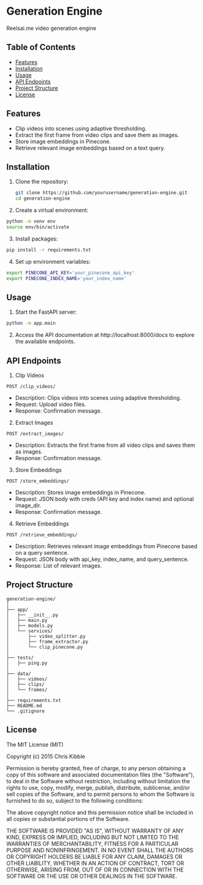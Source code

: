 # Generation Engine

Reelsai.me video generation engine

## Table of Contents

- [Features](#features)
- [Installation](#installation)
- [Usage](#usage)
- [API Endpoints](#api-endpoints)
- [Project Structure](#project-structure)
- [License](#license)

## Features

- Clip videos into scenes using adaptive thresholding.
- Extract the first frame from video clips and save them as images.
- Store image embeddings in Pinecone.
- Retrieve relevant image embeddings based on a text query.

## Installation

1. Clone the repository:

   ```bash
   git clone https://github.com/yourusername/generation-engine.git
   cd generation-engine

2. Create a virtual environment:
```bash
python -m venv env
source env/bin/activate
```
3. Install packages:

```bash
pip install -r requirements.txt
```
4. Set up environment variables:
```bash
export PINECONE_API_KEY='your_pinecone_api_key'
export PINECONE_INDEX_NAME='your_index_name'
```

## Usage

1. Start the FastAPI server:
```bash
python -m app.main
```
2. Access the API documentation at http://localhost:8000/docs to explore the available endpoints.

## API Endpoints

1. Clip Videos
```http
POST /clip_videos/
```
- Description: Clips videos into scenes using adaptive thresholding.
- Request: Upload video files.
- Response: Confirmation message.

2. Extract Images
```http
POST /extract_images/
```
- Description: Extracts the first frame from all video clips and saves them as images.
- Response: Confirmation message.

3. Store Embeddings
```http
POST /store_embeddings/
```
- Description: Stores image embeddings in Pinecone.
- Request: JSON body with creds (API key and index name) and optional image_dir.
- Response: Confirmation message.

4. Retrieve Embeddings
```http
POST /retrieve_embeddings/
```
- Description: Retrieves relevant image embeddings from Pinecone based on a query sentence.
- Request: JSON body with api_key, index_name, and query_sentence.
- Response: List of relevant images.

## Project Structure

```
generation-engine/
│
├── app/
│   ├── __init__.py
│   ├── main.py
│   ├── models.py
│   └── services/
│       ├── video_splitter.py
│       ├── frame_extractor.py
│       └── clip_pinecone.py
│
├── tests/
│   ├── ping.py
│
├── data/
│   ├── videos/
│   ├── clips/
│   └── frames/
│
├── requirements.txt
├── README.md
└── .gitignore
```

## License
The MIT License (MIT)

Copyright (c) 2015 Chris Kibble

Permission is hereby granted, free of charge, to any person obtaining a copy of this software and associated documentation files (the "Software"), to deal in the Software without restriction, including without limitation the rights to use, copy, modify, merge, publish, distribute, sublicense, and/or sell copies of the Software, and to permit persons to whom the Software is furnished to do so, subject to the following conditions:

The above copyright notice and this permission notice shall be included in all copies or substantial portions of the Software.

THE SOFTWARE IS PROVIDED "AS IS", WITHOUT WARRANTY OF ANY KIND, EXPRESS OR IMPLIED, INCLUDING BUT NOT LIMITED TO THE WARRANTIES OF MERCHANTABILITY, FITNESS FOR A PARTICULAR PURPOSE AND NONINFRINGEMENT. IN NO EVENT SHALL THE AUTHORS OR COPYRIGHT HOLDERS BE LIABLE FOR ANY CLAIM, DAMAGES OR OTHER LIABILITY, WHETHER IN AN ACTION OF CONTRACT, TORT OR OTHERWISE, ARISING FROM, OUT OF OR IN CONNECTION WITH THE SOFTWARE OR THE USE OR OTHER DEALINGS IN THE SOFTWARE.
<!-- 
generation-engine/
│
├── app/
│   ├── __init__.py
│   ├── main.py
│   ├── models.py
│   ├── config.py
│   └── services/
│       ├── __init__.py
│       ├── video_splitter.py
│       ├── frame_extractor.py
│       └── clip_pinecone.py
│
├── tests/
│   ├── __init__.py
│   ├── test_clip_videos.py
│   ├── test_extract_images.py
│   ├── test_store_embeddings.py
│   └── test_retrieve_embeddings.py
│
├── data/
│   ├── videos/
│   ├── clips/
│   └── frames/
│
├── requirements.txt
├── README.md
└── .gitignore -->